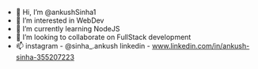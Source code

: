 - 👋 Hi, I’m @ankushSinha1
- 👀 I’m interested in WebDev
- 🌱 I’m currently learning NodeJS
- 💞️ I’m looking to collaborate on FullStack development
- 📫 instagram - @sinha_.ankush
     linkedin - www.linkedin.com/in/ankush-sinha-355207223

<!---
ankushSinha1/ankushSinha1 is a ✨ special ✨ repository because its `README.md` (this file) appears on your GitHub profile.
You can click the Preview link to take a look at your changes.
--->
